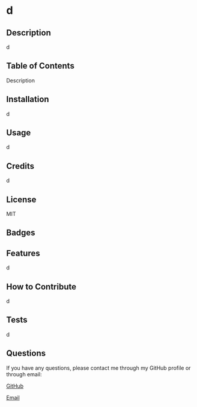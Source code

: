 
  # d

  ## Description
  d

  ## Table of Contents
  Description

  ## Installation
  d

  ## Usage
  d

  ## Credits
  d

  ## License
  MIT

  ## Badges

  ## Features
  d

  ## How to Contribute
  d

  ## Tests
  d

  ## Questions
  If you have any questions, please contact me through my GitHub profile or through email:

  [GitHub](https://github.com/AlexCourtney18/)
  
  [Email](mailto:email@gmail.com)

